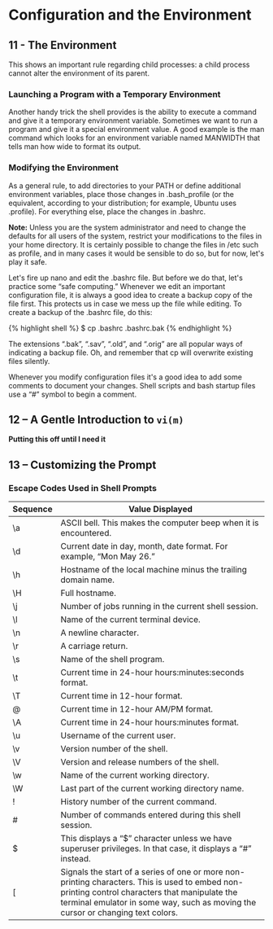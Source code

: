 # Configuration and the Environment
## 11 - The Environment

This shows an important rule regarding child processes: a child process cannot alter the environment of its parent.

### Launching a Program with a Temporary Environment
Another handy trick the shell provides is the ability to execute a command and give it a temporary environment variable. Sometimes we want to run a program and give it a special environment value. A good example is the man command which looks for an environment variable named MANWIDTH that tells man how wide to format its output.

### Modifying the Environment
As a general rule, to add directories to your PATH or define additional environment variables, place those changes in .bash_profile (or the equivalent, according to your distribution; for example, Ubuntu uses .profile). For everything else, place the changes in .bashrc.

**Note:** Unless you are the system administrator and need to change the defaults for all users of the system, restrict your modifications to the files in your home directory. It is certainly possible to change the files in /etc such as profile, and in many cases it would be sensible to do so, but for now, let's play it safe.

Let's fire up nano and edit the .bashrc file. But before we do that, let's practice some “safe computing.” Whenever we edit an important configuration file, it is always a good idea to create a backup copy of the file first. This protects us in case we mess up the file while editing. To create a backup of the .bashrc file, do this:

{% highlight shell %}
$ cp .bashrc .bashrc.bak
{% endhighlight %}

The extensions “.bak”, “.sav”, “.old”, and “.orig” are all popular ways of indicating a backup file. Oh, and remember that cp will overwrite existing files silently.

Whenever you modify configuration files it's a good idea to add some comments to document your changes.
Shell scripts and bash startup files use a “#” symbol to begin a comment.


## 12 – A Gentle Introduction to `vi(m)`
**Putting this off until I need it**


## 13 – Customizing the Prompt
### Escape Codes Used in Shell Prompts

| Sequence | Value Displayed                                                                                                                                                                                                                   |
|----------|-----------------------------------------------------------------------------------------------------------------------------------------------------------------------------------------------------------------------------------|
| \a       | ASCII bell. This makes the computer beep when it is encountered.                                                                                                                                                                  |
| \d       | Current date in day, month, date format. For example, “Mon May 26.”                                                                                                                                                               |
| \h       | Hostname of the local machine minus the trailing domain name.                                                                                                                                                                     |
| \H       | Full hostname.                                                                                                                                                                                                                    |
| \j       | Number of jobs running in the current shell session.                                                                                                                                                                              |
| \l       | Name of the current terminal device.                                                                                                                                                                                              |
| \n       | A newline character.                                                                                                                                                                                                              |
| \r       | A carriage return.                                                                                                                                                                                                                |
| \s       | Name of the shell program.                                                                                                                                                                                                        |
| \t       | Current time in 24-hour hours:minutes:seconds format.                                                                                                                                                                             |
| \T       | Current time in 12-hour format.                                                                                                                                                                                                   |
| \@       | Current time in 12-hour AM/PM format.                                                                                                                                                                                             |
| \A       | Current time in 24-hour hours:minutes format.                                                                                                                                                                                     |
| \u       | Username of the current user.                                                                                                                                                                                                     |
| \v       | Version number of the shell.                                                                                                                                                                                                      |
| \V       | Version and release numbers of the shell.                                                                                                                                                                                         |
| \w       | Name of the current working directory.                                                                                                                                                                                            |
| \W       | Last part of the current working directory name.                                                                                                                                                                                  |
| \!       | History number of the current command.                                                                                                                                                                                            |
| \#       | Number of commands entered during this shell session.                                                                                                                                                                             |
| \$       | This displays a “$” character unless we have superuser privileges. In that case, it displays a “#” instead.                                                                                                                       |
| \[       | Signals the start of a series of one or more non-printing characters. This is used to embed non-printing control characters that manipulate the terminal emulator in some way, such as moving the cursor or changing text colors. |
